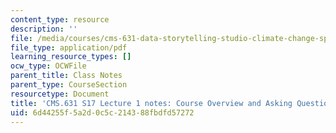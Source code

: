 ```yaml
---
content_type: resource
description: ''
file: /media/courses/cms-631-data-storytelling-studio-climate-change-spring-2017/6d44255f5a2d0c5c214388fbdfd57272_MITCMS_631S17_lec1_intro_nt.pdf
file_type: application/pdf
learning_resource_types: []
ocw_type: OCWFile
parent_title: Class Notes
parent_type: CourseSection
resourcetype: Document
title: 'CMS.631 S17 Lecture 1 notes: Course Overview and Asking Questions'
uid: 6d44255f-5a2d-0c5c-2143-88fbdfd57272
---
```

